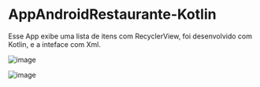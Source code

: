 # AppAndroidRestaurante-Kotlin
Esse App exibe uma lista de itens com RecyclerView, foi desenvolvido com Kotlin, e a inteface com Xml.

![image](https://github.com/Paulo-Galego/AppAndroidRestaurante-Kotlin/assets/36347510/b3d54225-2f34-48b8-aa88-f534d65873b9)

![image](https://github.com/Paulo-Galego/AppAndroidRestaurante-Kotlin/assets/36347510/19479aae-65ec-4088-9d95-01a20c78d640)

